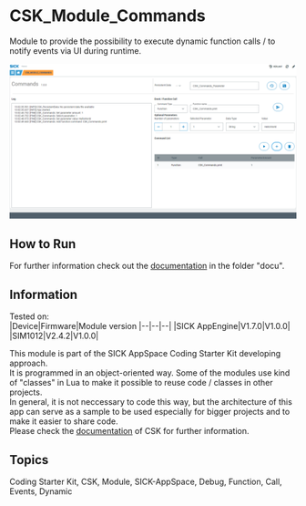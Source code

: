 # CSK_Module_Commands

Module to provide the possibility to execute dynamic function calls / to notify events via UI during runtime.

![](./docu/media/UI_Screenshot.png)

## How to Run

For further information check out the [documentation](https://raw.githack.com/golluroSICKAG/CSK_Module_Commands/main/docu/CSK_Module_Commands.html) in the folder "docu".

## Information

Tested on:  
|Device|Firmware|Module version
|--|--|--|
|SICK AppEngine|V1.7.0|V1.0.0|
|SIM1012|V2.4.2|V1.0.0|

This module is part of the SICK AppSpace Coding Starter Kit developing approach.  
It is programmed in an object-oriented way. Some of the modules use kind of "classes" in Lua to make it possible to reuse code / classes in other projects.  
In general, it is not neccessary to code this way, but the architecture of this app can serve as a sample to be used especially for bigger projects and to make it easier to share code.  
Please check the [documentation](https://github.com/SICKAppSpaceCodingStarterKit/.github/blob/main/docu/SICKAppSpaceCodingStarterKit_Documentation.md) of CSK for further information.  

## Topics

Coding Starter Kit, CSK, Module, SICK-AppSpace, Debug, Function, Call, Events, Dynamic
